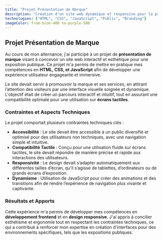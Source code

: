 ```yaml
---
title: "Projet Présentation de Marque"
description: "Création d'un site web dynamique et responsive pour la présentation d'une marque lors d'une exposition publique."
technologies: ["HTML", "CSS", "JavaScript", "Public", "Branding"]
imageColor: from-blue-400 to-purple-500
---
```


## Projet Présentation de Marque

Au cours de mon alternance, j'ai participé à un projet de **présentation de marque** visant à concevoir un site web interactif et esthétique pour une exposition publique. Ce projet m'a permis de mettre en pratique mes compétences en **HTML, CSS, et JavaScript** afin de développer une expérience utilisateur engageante et immersive.

Le site devait servir à promouvoir la marque et ses services, en attirant l’attention des visiteurs par une interface visuelle soignée et dynamique. L'objectif était de créer un parcours interactif et intuitif, tout en assurant une compatibilité optimale pour une utilisation sur **écrans tactiles**.

### Contraintes et Aspects Techniques

Le projet comportait plusieurs contraintes techniques clés :

- **Accessibilité** : Le site devait être accessible à un public diversifié et optimisé pour des utilisateurs non techniques, avec une navigation simple et intuitive.
- **Compatibilité Tactile** : Conçu pour une utilisation fluide sur écrans tactiles, le site devait répondre de manière précise et rapide aux interactions des utilisateurs.
- **Responsivité** : Le design devait s’adapter automatiquement aux différentes tailles d’écran, qu’il s’agisse de tablettes, d’ordinateurs ou de grands écrans d’exposition.
- **Dynamisme** : Utilisation de JavaScript pour créer des animations et des transitions afin de rendre l’expérience de navigation plus vivante et captivante.

### Résultats et Apports

Cette expérience m'a permis de développer mes compétences en **développement frontend** et en **design responsive**. J'ai appris à concilier esthétisme et ergonomie tout en respectant les contraintes techniques, ce qui a contribué à renforcer mon expertise en création d'interfaces pour des environnements spécifiques, tels que les expositions publiques.